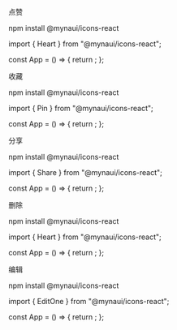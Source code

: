 点赞

npm install @mynaui/icons-react
                  
import { Heart } from "@mynaui/icons-react";

const App = () => {
  return <Heart />;
};


收藏

npm install @mynaui/icons-react
                  
import { Pin } from "@mynaui/icons-react";

const App = () => {
  return <Pin />;
};

分享

npm install @mynaui/icons-react
                  
import { Share } from "@mynaui/icons-react";

const App = () => {
  return <Share />;
};


删除

npm install @mynaui/icons-react
                  
import { Heart } from "@mynaui/icons-react";

const App = () => {
  return <Heart />;
};

编辑

npm install @mynaui/icons-react
                  
import { EditOne } from "@mynaui/icons-react";

const App = () => {
  return <EditOne />;
};